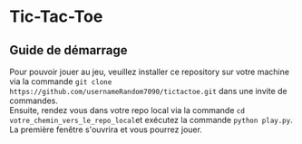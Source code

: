 # Tic-Tac-Toe

## Guide de démarrage
Pour pouvoir jouer au jeu, veuillez installer ce repository sur votre machine via la commande `git clone https://github.com/usernameRandom7090/tictactoe.git` dans une invite de commandes.  
Ensuite, rendez vous dans votre repo local via la commande `cd votre_chemin_vers_le_repo_local`et exécutez la commande `python play.py`.  
La première fenêtre s'ouvrira et vous pourrez jouer.
